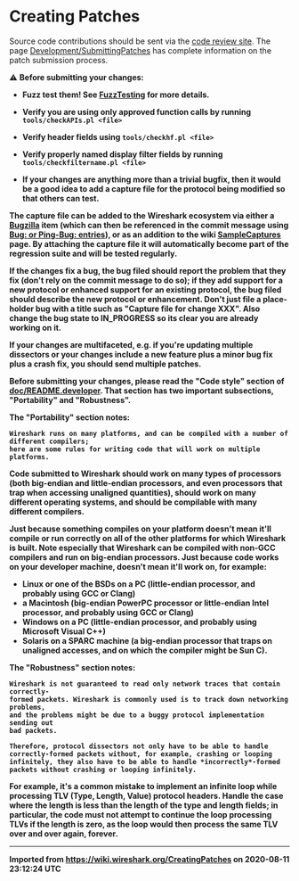 # Creating Patches

Source code contributions should be sent via the [code review site](https://code.wireshark.org/review/). The page [Development/SubmittingPatches](/Development/SubmittingPatches) has complete information on the patch submission process.

:warning: <strong>Before submitting your changes:

  - **Fuzz test them\!** See [FuzzTesting](/FuzzTesting) for more details.

  - Verify you are using only approved function calls by running `tools/checkAPIs.pl <file>`

  - Verify header fields using `tools/checkhf.pl <file>`

  - Verify properly named display filter fields by running `tools/checkfiltername.pl <file>`

  - If your changes are anything more than a trivial bugfix, then it would be a good idea to add a capture file for the protocol being modified so that others can test.

The capture file can be added to the Wireshark ecosystem via either a [Bugzilla](https://bugs.wireshark.org) item (which can then be referenced in the commit message using [Bug: or Ping-Bug: entries](/Development/SubmittingPatches#Writing_a_Good_Commit_Message)), or as an addition to the wiki [SampleCaptures](/SampleCaptures) page. By attaching the capture file it will automatically become part of the regression suite and will be tested regularly.

If the changes fix a bug, the bug filed should report the problem that they fix (don't rely on the commit message to do so); if they add support for a new protocol or enhanced support for an existing protocol, the bug filed should describe the new protocol or enhancement. Don't just file a place-holder bug with a title such as "Capture file for change XXX". Also change the bug state to **IN\_PROGRESS** so its clear you are already working on it.

If your changes are multifaceted, e.g. if you're updating multiple dissectors or your changes include a new feature plus a minor bug fix plus a crash fix, you should send multiple patches.

Before submitting your changes, please read the "Code style" section of [doc/README.developer](https://code.wireshark.org/review/gitweb?p=wireshark.git;a=blob_plain;f=doc/README.developer). That section has two important subsections, "Portability" and "Robustness".

The "Portability" section notes:

    Wireshark runs on many platforms, and can be compiled with a number of different compilers;
    here are some rules for writing code that will work on multiple platforms.

Code submitted to Wireshark should work on many types of processors (both big-endian and little-endian processors, and even processors that trap when accessing unaligned quantities), should work on many different operating systems, and should be compilable with many different compilers.

Just because something compiles on your platform doesn't mean it'll compile or run correctly on all of the other platforms for which Wireshark is built. Note especially that Wireshark can be compiled with non-GCC compilers and run on big-endian processors. Just because code works on your developer machine, doesn't mean it'll work on, for example:

  - Linux or one of the BSDs on a PC (little-endian processor, and probably using GCC or Clang)
  - a Macintosh (big-endian PowerPC processor or little-endian Intel processor, and probably using GCC or Clang)
  - Windows on a PC (little-endian processor, and probably using Microsoft Visual C++)
  - Solaris on a SPARC machine (a big-endian processor that traps on unaligned accesses, and on which the compiler might be Sun C).

The "Robustness" section notes:

    Wireshark is not guaranteed to read only network traces that contain correctly-
    formed packets. Wireshark is commonly used is to track down networking problems,
    and the problems might be due to a buggy protocol implementation sending out
    bad packets.
    
    Therefore, protocol dissectors not only have to be able to handle
    correctly-formed packets without, for example, crashing or looping
    infinitely, they also have to be able to handle *incorrectly*-formed
    packets without crashing or looping infinitely.

For example, it's a common mistake to implement an infinite loop while processing TLV (Type, Length, Value) protocol headers. Handle the case where the length is less than the length of the type and length fields; in particular, the code must not attempt to continue the loop processing TLVs if the length is zero, as the loop would then process the same TLV over and over again, forever.

---

Imported from https://wiki.wireshark.org/CreatingPatches on 2020-08-11 23:12:24 UTC

